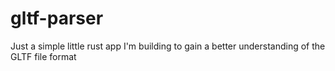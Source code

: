 # gltf-parser
Just a simple little rust app I'm building to gain a better understanding of the GLTF file format
